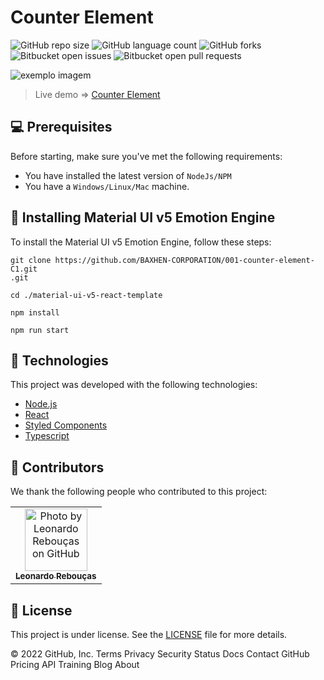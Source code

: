 # Counter Element

<!---Esses são exemplos. Veja https://shields.io para outras pessoas ou para personalizar este conjunto de escudos. Você pode querer incluir dependências, status do projeto e informações de licença aqui--->

![GitHub repo size](https://img.shields.io/github/languages/code-size/BAXHEN-CORPORATION/001-counter-element-C1?style=for-the-badge)
![GitHub language count](https://img.shields.io/github/languages/count/BAXHEN-CORPORATION/001-counter-element-C1?style=for-the-badge)
![GitHub forks](https://img.shields.io/github/forks/BAXHEN-CORPORATION/001-counter-element-C1?style=for-the-badge)
![Bitbucket open issues](https://img.shields.io/bitbucket/issues/BAXHEN-CORPORATION/001-counter-element-C1?style=for-the-badge)
![Bitbucket open pull requests](https://img.shields.io/bitbucket/pr-raw/BAXHEN-CORPORATION/001-counter-element-C1?style=for-the-badge)

<img src="https://camo.githubusercontent.com/306dedb9426f1d93a981d305a0a18164932ece8dca4d5fd820b1d3c36625b218/68747470733a2f2f6d75692e636f6d2f7374617469632f6c6f676f2e737667" alt="exemplo imagem">

> Live demo => [Counter Element](https://dreamy-raindrop-5ad29a.netlify.app/)

## 💻 Prerequisites

Before starting, make sure you've met the following requirements:

- You have installed the latest version of `NodeJs/NPM`
- You have a `Windows/Linux/Mac` machine.

## 🚀 Installing Material UI v5 Emotion Engine

To install the Material UI v5 Emotion Engine, follow these steps:

```
git clone https://github.com/BAXHEN-CORPORATION/001-counter-element-C1.git
.git

cd ./material-ui-v5-react-template

npm install

npm run start

```

## 🔖 Technologies

This project was developed with the following technologies:

- [Node.js](https://nodejs.org/en/)
- [React](https://reactjs.org)
- [Styled Components](https://styled-components.com/)
- [Typescript](https://www.typescriptlang.org/)

## 🤝 Contributors

We thank the following people who contributed to this project:

<table>
  <tr>
    <td align="center">
      <a href="#">
        <img src="https://avatars.githubusercontent.com/u/41558102?v=4" width="100px;" alt="Photo by Leonardo Rebouças on GitHub"/><br>
        <sub>
          <b>Leonardo Rebouças</b>
        </sub>
      </a>
    </td>
  </tr>
</table>

## 📝 License

This project is under license. See the [LICENSE](LICENSE.md) file for more details.

© 2022 GitHub, Inc.
Terms
Privacy
Security
Status
Docs
Contact GitHub
Pricing
API
Training
Blog
About
